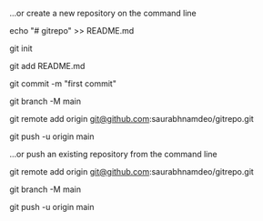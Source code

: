 …or create a new repository on the command line

echo "# gitrepo" >> README.md

git init

git add README.md

git commit -m "first commit"

git branch -M main

git remote add origin git@github.com:saurabhnamdeo/gitrepo.git

git push -u origin main


…or push an existing repository from the command line

git remote add origin git@github.com:saurabhnamdeo/gitrepo.git

git branch -M main

git push -u origin main

